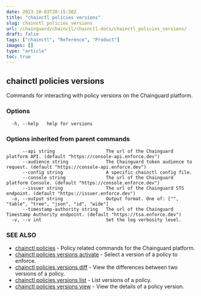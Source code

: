```yaml
---
date: 2023-10-03T20:15:50Z
title: "chainctl policies versions"
slug: chainctl_policies_versions
url: /chainguard/chainctl/chainctl-docs/chainctl_policies_versions/
draft: false
tags: ["chainctl", "Reference", "Product"]
images: []
type: "article"
toc: true
---
```

## chainctl policies versions

Commands for interacting with policy versions on the Chainguard platform.

### Options

```
  -h, --help   help for versions
```

### Options inherited from parent commands

```
      --api string                   The url of the Chainguard platform API. (default "https://console-api.enforce.dev")
      --audience string              The Chainguard token audience to request. (default "https://console-api.enforce.dev")
      --config string                A specific chainctl config file.
      --console string               The url of the Chainguard platform Console. (default "https://console.enforce.dev")
      --issuer string                The url of the Chainguard STS endpoint. (default "https://issuer.enforce.dev")
  -o, --output string                Output format. One of: ["", "table", "tree", "json", "id", "wide"]
      --timestamp-authority string   The url of the Chainguard Timestamp Authority endpoint. (default "https://tsa.enforce.dev")
  -v, --v int                        Set the log verbosity level.
```

### SEE ALSO

* [chainctl policies](/chainguard/chainctl/chainctl-docs/chainctl_policies/)	 - Policy related commands for the Chainguard platform.
* [chainctl policies versions activate](/chainguard/chainctl/chainctl-docs/chainctl_policies_versions_activate/)	 - Select a version of a policy to enforce.
* [chainctl policies versions diff](/chainguard/chainctl/chainctl-docs/chainctl_policies_versions_diff/)	 - View the differences between two versions of a policy.
* [chainctl policies versions list](/chainguard/chainctl/chainctl-docs/chainctl_policies_versions_list/)	 - List versions of a policy.
* [chainctl policies versions view](/chainguard/chainctl/chainctl-docs/chainctl_policies_versions_view/)	 - View the details of a policy version.

